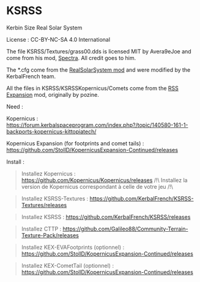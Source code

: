 # KSRSS

Kerbin Size Real Solar System

License : CC-BY-NC-SA 4.0 International 

The file KSRSS/Textures/grass00.dds is licensed MIT by Avera9eJoe and come from his mod, [Spectra](https://forum.kerbalspaceprogram.com/index.php?/topic/159443-16-spectra-v117-visual-compilation-1st-april-18/). All credit goes to him.

The \*.cfg come from the [RealSolarSystem mod](https://forum.kerbalspaceprogram.com/index.php?/topic/177216-145-real-solar-system-v131-03-sep-2018/) and were modified by the KerbalFrench team.

All the files in KSRSS/KSRSSKopernicus/Comets come from the [RSS Expansion](https://github.com/PhineasFreak/RSSExpansion) mod, originally by pozine.


Need : 

Kopernicus : https://forum.kerbalspaceprogram.com/index.php?/topic/140580-161-1-backports-kopernicus-kittopiatech/

Kopernicus Expansion (for footprints and comet tails) : https://github.com/StollD/KopernicusExpansion-Continued/releases

Install : 

> Installez Kopernicus : https://github.com/Kopernicus/Kopernicus/releases
/!\ Installez la version de Kopernicus correspondant à celle de votre jeu /!\

> Installez KSRSS-Textures : https://github.com/KerbalFrench/KSRSS-Textures/releases

> Installez KSRSS : https://github.com/KerbalFrench/KSRSS/releases

> Installez CTTP : https://github.com/Galileo88/Community-Terrain-Texture-Pack/releases

> Installez KEX-EVAFootprints (optionnel) : https://github.com/StollD/KopernicusExpansion-Continued/releases

> Installez KEX-CometTail (optionnel) : https://github.com/StollD/KopernicusExpansion-Continued/releases
